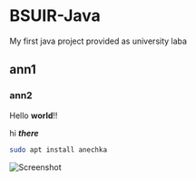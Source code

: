 # BSUIR-Java
 My first java project provided as university laba

 
## ann1

### ann2

Hello **world**!!

hi ***there***

```bash
sudo apt install anechka
```

![Screenshot](image.png)
